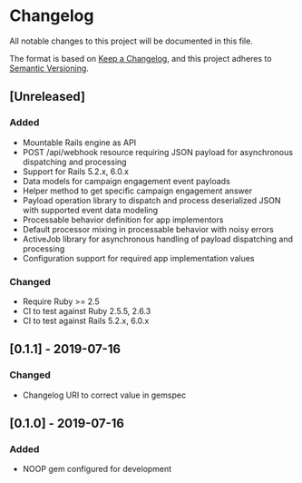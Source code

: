 # Changelog
All notable changes to this project will be documented in this file.

The format is based on [Keep a Changelog](https://keepachangelog.com/en/1.0.0/),
and this project adheres to [Semantic Versioning](https://semver.org/spec/v2.0.0.html).

## [Unreleased]
### Added
- Mountable Rails engine as API
- POST /api/webhook resource requiring JSON payload for asynchronous dispatching and processing
- Support for Rails 5.2.x, 6.0.x
- Data models for campaign engagement event payloads
- Helper method to get specific campaign engagement answer
- Payload operation library to dispatch and process deserialized JSON with supported event data modeling
- Processable behavior definition for app implementors
- Default processor mixing in processable behavior with noisy errors
- ActiveJob library for asynchronous handling of payload dispatching and processing
- Configuration support for required app implementation values

### Changed
- Require Ruby >= 2.5
- CI to test against Ruby 2.5.5, 2.6.3
- CI to test against Rails 5.2.x, 6.0.x

## [0.1.1] - 2019-07-16
### Changed
- Changelog URI to correct value in gemspec

## [0.1.0] - 2019-07-16
### Added
- NOOP gem configured for development
